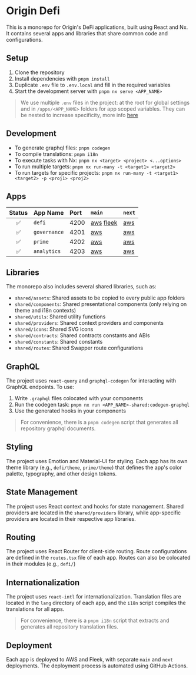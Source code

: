 # Origin Defi

This is a monorepo for Origin's DeFi applications, built using React and Nx. It contains several apps and libraries that share common code and configurations.

## Setup

1. Clone the repository
2. Install dependencies with `pnpm install`
3. Duplicate `.env` file to `.env.local` and fill in the required variables
4. Start the development server with `pnpm nx serve <APP_NAME>`

> We use multiple `.env` files in the project: at the root for global settings and in `/apps/<APP_NAME>` folders for app scoped variables. They can be nested to increase specificity, more info [here](https://nx.dev/recipes/tips-n-tricks/define-environment-variables)

## Development

- To generate graphql files: `pnpm codegen`
- To compile translations: `pnpm i18n`
- To execute tasks with Nx: `pnpm nx <target> <project> <...options>`
- To run multiple targets: `pnpm nx run-many -t <target1> <target2>`
- To run targets for specific projects: `pnpm nx run-many -t <target1> <target2> -p <proj1> <proj2>`

## Apps

| Status | App Name   | Port | `main`  | `next`  |
|:------:|:-------------|:-----|:-------------|:-------------|
|   ✅   | `defi`       | 4200 | [aws](https://main.drvhjg4vfr6lu.amplifyapp.com/) [fleek](https://originprotocol.eth.limo/)    | [aws](https://next.drvhjg4vfr6lu.amplifyapp.com/)    
|   ✅   | `governance` | 4201 | [aws](https://governance.ousd.com/)   | [aws](https://next.d11mo0k0jspnpd.amplifyapp.com/)   
|   ✅   | `prime`      | 4202 | [aws](https://app.primestaked.com/)   | [aws](https://next.d3ekvisba9ol3t.amplifyapp.com/#/restake)   
|   ✅   | `analytics`  | 4203 | [aws](https://analytics.originprotocol.com/)   | [aws](https://next.d3axj6qhmbseai.amplifyapp.com/)   

## Libraries

The monorepo also includes several shared libraries, such as:

- `shared/assets`: Shared assets to be copied to every public app folders
- `shared/components`: Shared presentational components (only relying on theme and i18n contexts)
- `shared/utils`: Shared utility functions
- `shared/providers`: Shared context providers and components
- `shared/icons`: Shared SVG icons
- `shared/contracts`: Shared contracts constants and ABIs
- `shared/constants`: Shared constants
- `shared/routes`: Shared Swapper route configurations

## GraphQL

The project uses `react-query` and `graphql-codegen` for interacting with GraphQL endpoints. To use:

1. Write `.graphql` files colocated with your components
2. Run the codegen task: `pnpm nx run <APP_NAME>-shared:codegen-graphql`
3. Use the generated hooks in your components

> For convenience, there is a `pnpm codegen` script that generates all repository graphql documents.

## Styling

The project uses Emotion and Material-UI for styling. Each app has its own theme library (e.g., `defi/theme`, `prime/theme`) that defines the app's color palette, typography, and other design tokens.

## State Management

The project uses React context and hooks for state management. Shared providers are located in the `shared/providers` library, while app-specific providers are located in their respective app libraries.

## Routing

The project uses React Router for client-side routing. Route configurations are defined in the `routes.tsx` file of each app. Routes can also be colocated in their modules (e.g., `defi/`)

## Internationalization

The project uses `react-intl` for internationalization. Translation files are located in the `lang` directory of each app, and the `i18n` script compiles the translations for all apps.

> For convenience, there is a `pnpm i18n` script that extracts and generates all repository translation files.

## Deployment

Each app is deployed to AWS and Fleek, with separate `main` and `next` deployments. The deployment process is automated using GitHub Actions.
